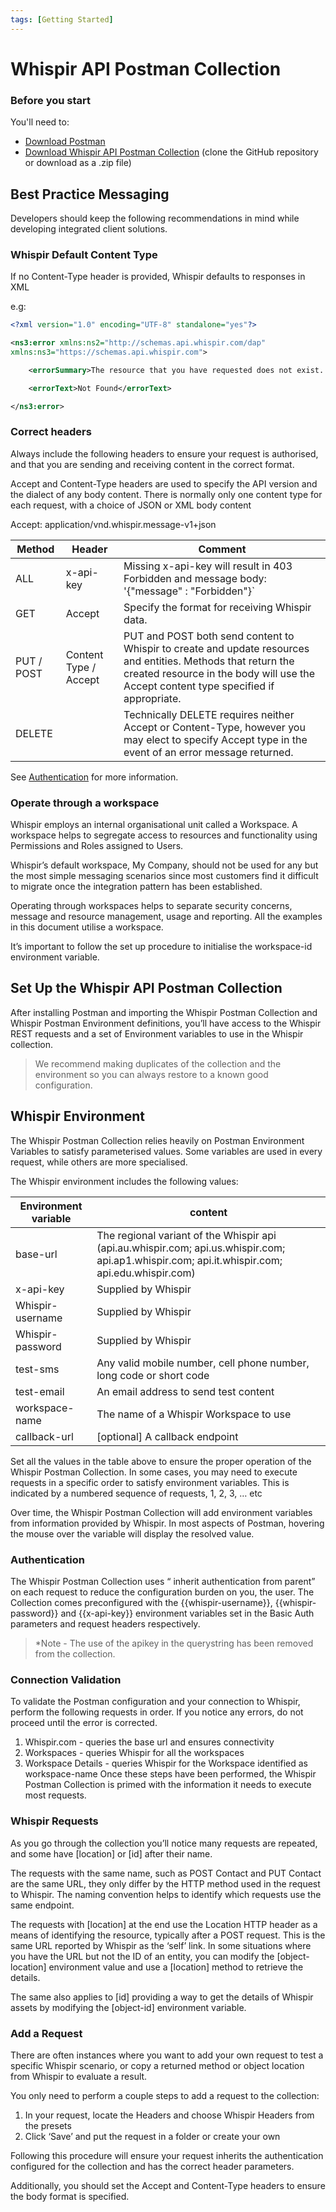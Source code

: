 ```yaml
---
tags: [Getting Started]
---
```


# Whispir API Postman Collection

### Before you start

You'll need to:

- [Download Postman](https://www.postman.com/)
- [Download Whispir API Postman Collection](https://github.com/whispir/Whispir-API-Postman-Collection) (clone the GitHub repository or download as a .zip file)

## Best Practice Messaging
Developers should keep the following recommendations in mind while developing integrated client solutions.

### Whispir Default Content Type

If no Content-Type header is provided, Whispir defaults to responses in XML

e.g:

```XML
<?xml version="1.0" encoding="UTF-8" standalone="yes"?>

<ns3:error xmlns:ns2="http://schemas.api.whispir.com/dap"
xmlns:ns3="https://schemas.api.whispir.com">

    <errorSummary>The resource that you have requested does not exist. Please check the identifier and try again </errorSummary>

    <errorText>Not Found</errorText>

</ns3:error>
```

### Correct headers

Always include the following headers to ensure your request is authorised, and that you are sending and receiving content in the correct format.

Accept and Content-Type headers are used to specify the API version and the dialect of any body content. There is normally only one content type for each request, with a choice of JSON or XML body content

Accept: application/vnd.whispir.message-v1+json


Method | Header | Comment
---------|----------|---------
 ALL | x-api-key | Missing x-api-key will result in 403 Forbidden and message body: '{"message" : "Forbidden"}`
 GET | Accept | Specify the format for receiving Whispir data.
 PUT / POST | Content Type / Accept | PUT and POST both send content to Whispir to create and update resources and entities. Methods that return the created resource in the body will use the Accept content type specified if appropriate.
 DELETE|  | Technically DELETE requires neither Accept or Content-Type, however you may elect to specify Accept type in the event of an error message returned.

See [Authentication](Authentication.md) for more information.
### Operate through a workspace

Whispir employs an internal organisational unit called a Workspace. A workspace helps to segregate access to resources and functionality using Permissions and Roles assigned to Users.

Whispir’s default workspace, My Company, should not be used for any but the most simple messaging scenarios since most customers find it difficult to migrate once the integration pattern has been established.

Operating through workspaces helps to separate security concerns, message and resource management, usage and reporting. All the examples in this document utilise a workspace.

It’s important to follow the set up procedure to initialise the workspace-id environment variable.

## Set Up the Whispir API Postman Collection
After installing Postman and importing the Whispir Postman Collection and Whispir Postman Environment definitions, you’ll have access to the Whispir REST requests and a set of Environment variables to use in the Whispir collection.

> We recommend making duplicates of the collection and the environment so you can always restore to a known good configuration.

## Whispir Environment

The Whispir Postman Collection relies heavily on Postman Environment Variables to satisfy parameterised values. Some variables are used in every request, while others are more specialised.

The Whispir environment includes the following values:


Environment variable | content | 
---------|----------
 base-url	 | The regional variant of the Whispir api (api.au.whispir.com; api.us.whispir.com; api.ap1.whispir.com; api.it.whispir.com; api.edu.whispir.com) 
 x-api-key	 | Supplied by Whispir 
 Whispir-username	 | Supplied by Whispir 
 Whispir-password	| Supplied by Whispir 
 test-sms	| Any valid mobile number, cell phone number, long code or short code 
 test-email	| An email address to send test content 
 workspace-name	| The name of a Whispir Workspace to use 
 callback-url	| [optional] A callback endpoint

Set all the values in the table above to ensure the proper operation of the Whispir Postman Collection. In some cases, you may need to execute requests in a specific order to satisfy environment variables. This is indicated by a numbered sequence of requests, 1, 2, 3, … etc

Over time, the Whispir Postman Collection will add environment variables from information provided by Whispir. In most aspects of Postman, hovering the mouse over the variable will display the resolved value. 
### Authentication

The Whispir Postman Collection uses “ inherit authentication from parent” on each request to reduce the configuration burden on you, the user. The Collection comes preconfigured with the {{whispir-username}}, {{whispir-password}} and {{x-api-key}} environment variables set in the Basic Auth parameters and request headers respectively.

> *Note - The use of the apikey in the querystring has been removed from the collection.
### Connection Validation

To validate the Postman configuration and your connection to Whispir, perform the following requests in order. If you notice any errors, do not proceed until the error is corrected.

1. Whispir.com - queries the base url and ensures connectivity
2. Workspaces - queries Whispir for all the workspaces
3. Workspace Details - queries Whispir for the Workspace identified as workspace-name
Once these steps have been performed, the Whispir Postman Collection is primed with the information it needs to execute most requests.

### Whispir Requests

As you go through the collection you’ll notice many requests are repeated, and some have [location] or [id] after their name.


The requests with the same name, such as POST Contact and PUT Contact are the same URL, they only differ by the HTTP method used in the request to Whispir. The naming convention helps to identify which requests use the same endpoint.

The requests with [location] at the end use the Location HTTP header as a means of identifying the resource, typically after a POST request. This is the same URL reported by Whispir as the ‘self’ link. In some situations where you have the URL but not the ID of an entity, you can modify the [object-location] environment value and use a [location] method to retrieve the details.

The same also applies to [id] providing a way to get the details of Whispir assets by modifying the [object-id] environment variable.

### Add a Request
There are often instances where you want to add your own request to test a specific Whispir scenario, or copy a returned method or object location from Whispir to evaluate a result.

You only need to perform a couple steps to add a request to the collection:

1. In your request, locate the Headers and choose Whispir Headers from the presets
2. Click ‘Save’ and put the request in a folder or create your own

Following this procedure will ensure your request inherits the authentication configured for the collection and has the correct header parameters.

Additionally, you should set the Accept and Content-Type headers to ensure the body format is specified.